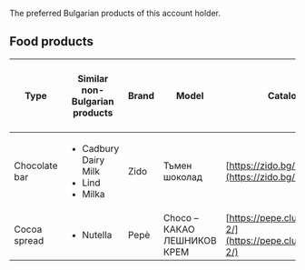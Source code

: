 The preferred Bulgarian products of this account holder.

## Food products

|Type|Similar non-Bulgarian products|Brand|Model|Catalogue link|Image of product|Producer|Producer's locality in Bulgaria|Producer's address|Producer's website|Direct-to-consumer purchases with delivery|Direct-to-consumer purchases with pickup|Third party purchases|
|-|-|-|-|-|-|-|-|-|-|-|-|-|
|Chocolate bar|<ul><li>Cadbury Dairy Milk</li><li>Lind</li><li>Milka</li></ul>|Zido|Тъмен шоколад|[https://zido.bg/?page=5](https://zido.bg/?page=5)|![](https://zido.bg/uploated_files/70_1.png)|ЗИВ ЕООД|град Варна|BG, 9009, улица Уста Колю Фичето 55|[https://zido.bg/](https://zido.bg/)|❌|✅|✅|
|Cocoa spread|<ul><li>Nutella</li></ul>|Pepè|Choco – КАКАО ЛЕШНИКОВ КРЕМ|[https://pepe.club/produkt/shoko-2/](https://pepe.club/produkt/shoko-2/)|![](https://pepe.club/wp-content/uploads/2021/04/choco-kakao-leshnikov-krem_6065ea7d09d42-1.jpeg)|Pepe Club|град Димитровград|BG, 6400|[https://pepe.club/](https://pepe.club/)|✅|✅|✅|
